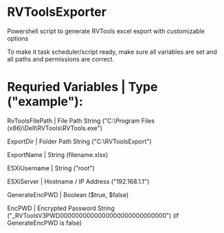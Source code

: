 # RVToolsExporter
Powershell script to generate RVTools excel export with customizable options

To make it task scheduler/script ready, make sure all variables are set and all paths and permissions are correct.

# Requried Variables | Type ("example"):

RvToolsFilePath | File Path String ("C:\Program Files (x86)\Dell\RVTools\RVTools.exe")

ExportDir | Folder Path String ("C:\RVToolsExport")

ExportName | String (filename.xlsx)

ESXiUsername | String ("root")

ESXiServer | Hostname / IP Address ("192.168.1.1")

GenerateEncPWD | Boolean ($true, $false)

EncPWD | Encrypted Password String ("_RVToolsV3PWD0000000000000000000000000000") (if GenerateEncPWD is false)
